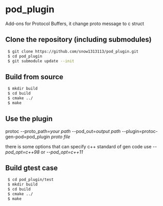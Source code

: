 # pod_plugin
Add-ons for Protocol Buffers, it change proto message to c struct 


## Clone the repository (including submodules)

```sh
 $ git clone https://github.com/snow1313113/pod_plugin.git
 $ cd pod_plugin
 $ git submodule update --init
 ```

## Build from source

```sh
 $ mkdir build
 $ cd build
 $ cmake ../
 $ make
 ```

## Use the plugin

 protoc --proto_path=*your path* --pod_out=*output path* --plugin=protoc-gen-pod=pod_plugin *proto file*

 there is some options that can specify c++ standard of gen code
 use *--pod_opt=c++98* or *--pod_opt=c++11*

## Build gtest case

```sh
 $ cd pod_plugin/test
 $ mkdir build
 $ cd build
 $ cmake ../
 $ make
 ```

